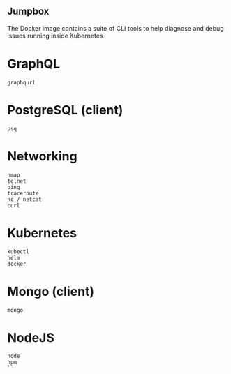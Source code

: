 Jumpbox
-------

The Docker image contains a suite of CLI tools to help diagnose and debug issues running inside Kubernetes.

# GraphQL

`graphqurl`

# PostgreSQL (client)

`psq`

# Networking

```
nmap
telnet
ping
traceroute
nc / netcat
curl
```

# Kubernetes

```
kubectl
helm
docker
```

# Mongo (client)

`mongo`

# NodeJS

```
node
npm
``

